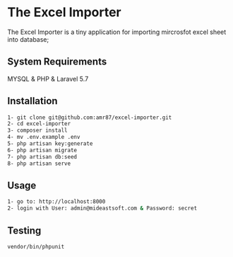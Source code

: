 # The Excel Importer

The Excel Importer is a tiny application for importing mircrosfot excel sheet into database;

## System Requirements

MYSQL & PHP & Laravel 5.7

## Installation

```bash
1- git clone git@github.com:amr87/excel-importer.git
2- cd excel-importer
3- composer install
4- mv .env.example .env
5- php artisan key:generate
6- php artisan migrate
7- php artisan db:seed
8- php artisan serve
```

## Usage

```bash
1- go to: http://localhost:8000
2- login with User: admin@mideastsoft.com & Password: secret
```

## Testing

```bash
vendor/bin/phpunit
```
